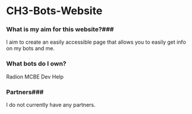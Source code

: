 # CH3-Bots-Website

### What is my aim for this website?###
I aim to create an easily accessible page that allows you to easily get info on my bots and me.

### What bots do I own?
Radion
MCBE Dev Help


### Partners###
I do not currently have any partners.
